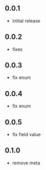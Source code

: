 ## 0.0.1
- Initial release

## 0.0.2
- fixes

## 0.0.3
- fix enum 

## 0.0.4
- fix enum 

## 0.0.5
- fix field value 

## 0.1.0
- remove meta